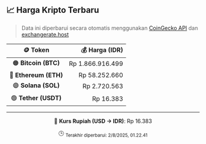 

<!-- HARGA_KRIPTO -->
## 📈 Harga Kripto Terbaru

> Data ini diperbarui secara otomatis menggunakan [CoinGecko API](https://www.coingecko.com/) dan [exchangerate.host](https://exchangerate.host/)

<div align="center">

| 🪙 Token | 💰 Harga (IDR) |
|:------:|---------------:|
| 🟠 **Bitcoin (BTC)**   | Rp 1.866.916.499 |
| 🔵 **Ethereum (ETH)**  | Rp 58.252.660 |
| 🟣 **Solana (SOL)**    | Rp 2.720.563 |
| 🟢 **Tether (USDT)**   | Rp 16.383 |

---

💱 **Kurs Rupiah (USD → IDR)**: Rp 16.383

🕒 <sub>Terakhir diperbarui: 2/8/2025, 01.22.41</sub>

</div>
<!-- /HARGA_KRIPTO -->